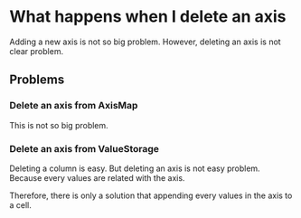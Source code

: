 What happens when I delete an axis
====

Adding a new axis is not so big problem.
However, deleting an axis is not clear problem.

## Problems

### Delete an axis from AxisMap

This is not so big problem.

### Delete an axis from ValueStorage

Deleting a column is easy. But deleting an axis is not easy problem.
Because every values are related with the axis.

Therefore, there is only a solution that appending every values in the axis to a cell.
